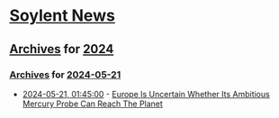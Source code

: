 # [Soylent News](../../../README.md)

## [Archives](../../index.md) for [2024](../index.md)

### [Archives](../../index.md) for [2024-05-21](index.md)

* [2024-05-21, 01:45:00](https://soylentnews.org/article.pl?sid=24/05/21/0143212&from=rss) - [Europe Is Uncertain Whether Its Ambitious Mercury Probe Can Reach The Planet ](https://soylentnews.org/article.pl?sid=24/05/21/0143212&from=rss)
